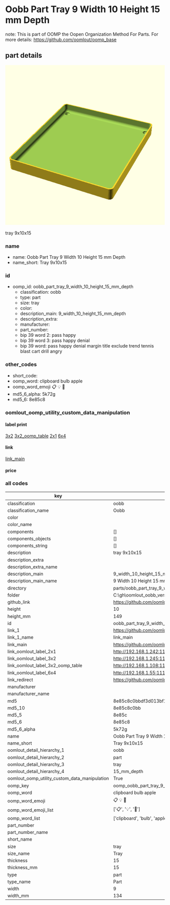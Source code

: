 # Oobb Part Tray 9 Width 10 Height 15 mm Depth  

note: This is part of OOMP the Oopen Organization Method For Parts. For more details: https://github.com/oomlout/oomp_base

##  part details
  

[![](3dpr.png)](3dpr.png)

tray 9x10x15



### name
* name: Oobb Part Tray 9 Width 10 Height 15 mm Depth
* name_short: Tray 9x10x15 
### id
* oomp_id: oobb_part_tray_9_width_10_height_15_mm_depth
  * classification: oobb
  * type: part
  * size: tray
  * color: 
  * description_main: 9_width_10_height_15_mm_depth
  * description_extra: 
  * manufacturer: 
  * part_number: 
  * bip 39 word 2: pass happy
  * bip 39 word 3: pass happy denial
  * bip 39 word: pass happy denial margin title exclude trend tennis blast cart drill angry

### other_codes
* short_code: 
* oomp_word: clipboard bulb apple
* oomp_word_emoji :clipboard: :bulb: :apple:
* md5_6_alpha: 5k72g
* md5_6: 8e85c8






### oomlout_oomp_utility_custom_data_manipulation
#### label print
[3x2](http://192.168.1.245:1112/?label=oomp%205k72g)
[3x2_oomp_table](http://192.168.1.108:1112/?label=oomp%205k72g)
[2x1](http://192.168.1.242:1112/?label=oomp%205k72g)
[6x4](http://192.168.1.55:1112/?label=oomp%205k72g)    

#### link

[link_main](https://github.com/oomlout/oomlout_oobb_version_4_generated_parts/tree/main/navigation_oomp/oobb/part/tray/9_width_10_height_15_mm_depth/part)                              

#### price







### all codes 
| key | value |  
| --- | --- |  
| classification | oobb |  
| classification_name | Oobb |  
| color |  |  
| color_name |  |  
| components | [] |  
| components_objects | [] |  
| components_string | [] |  
| description | tray 9x10x15 |  
| description_extra |  |  
| description_extra_name |  |  
| description_main | 9_width_10_height_15_mm_depth |  
| description_main_name | 9 Width 10 Height 15 mm Depth |  
| directory | parts/oobb_part_tray_9_width_10_height_15_mm_depth |  
| folder | C:\gh\oomlout_oobb_version_4_generated_parts\parts\oobb_part_tray_9_width_10_height_15_mm_depth |  
| github_link | https://github.com/oomlout/oomlout_oomp_part_src/tree/main/parts/oobb_part_tray_9_width_10_height_15_mm_depth |  
| height | 10 |  
| height_mm | 149 |  
| id | oobb_part_tray_9_width_10_height_15_mm_depth |  
| link_1 | https://github.com/oomlout/oomlout_oobb_version_4_generated_parts/tree/main/navigation_oomp/oobb/part/tray/9_width_10_height_15_mm_depth/part |  
| link_1_name | link_main |  
| link_main | https://github.com/oomlout/oomlout_oobb_version_4_generated_parts/tree/main/navigation_oomp/oobb/part/tray/9_width_10_height_15_mm_depth/part |  
| link_oomlout_label_2x1 | http://192.168.1.242:1112/?label=oomp%205k72g |  
| link_oomlout_label_3x2 | http://192.168.1.245:1112/?label=oomp%205k72g |  
| link_oomlout_label_3x2_oomp_table | http://192.168.1.108:1112/?label=oomp%205k72g |  
| link_oomlout_label_6x4 | http://192.168.1.55:1112/?label=oomp%205k72g |  
| link_redirect | https://github.com/oomlout/oomlout_oobb_version_4_generated_parts/tree/main/parts/oobb_tray_09_10_15 |  
| manufacturer |  |  
| manufacturer_name |  |  
| md5 | 8e85c8c0bbdf3d013bf1787e74da3d05 |  
| md5_10 | 8e85c8c0bb |  
| md5_5 | 8e85c |  
| md5_6 | 8e85c8 |  
| md5_6_alpha | 5k72g |  
| name | Oobb Part Tray 9 Width 10 Height 15 mm Depth |  
| name_short | Tray 9x10x15  |  
| oomlout_detail_hierarchy_1 | oobb |  
| oomlout_detail_hierarchy_2 | part |  
| oomlout_detail_hierarchy_3 | tray |  
| oomlout_detail_hierarchy_4 | 15_mm_depth |  
| oomlout_oomp_utility_custom_data_manipulation | True |  
| oomp_key | oomp_oobb_part_tray_9_width_10_height_15_mm_depth |  
| oomp_word | clipboard bulb apple |  
| oomp_word_emoji | :clipboard: :bulb: :apple: |  
| oomp_word_emoji_list | [':clipboard:', ':bulb:', ':apple:'] |  
| oomp_word_list | ['clipboard', 'bulb', 'apple'] |  
| part_number |  |  
| part_number_name |  |  
| short_name |  |  
| size | tray |  
| size_name | Tray |  
| thickness | 15 |  
| thickness_mm | 15 |  
| type | part |  
| type_name | Part |  
| width | 9 |  
| width_mm | 134 |  
